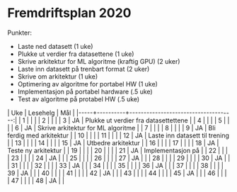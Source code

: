 Fremdriftsplan 2020
============================

Punkter:
 - Laste ned datasett (1 uke)
 - Plukke ut verdier fra datasettene (1 uke)
 - Skrive arkitektur for ML algoritme (kraftig GPU) (2 uker)
 - Laste inn datasett på trenbart format (2 uker)
 - Skrive om arkitektur (1 uke)
 - Optimering av algoritme for portabel HW (1 uke)
 - Implementasjon på portabel hardware (.5 uke)
 - Test av algoritme på protabel HW (.5 uke)


| Uke | Lesehelg | Mål                                  |
|-----+----------+-------------------------------------:|
|   1 |          |                                      |
|   2 |          |                                      |
|   3 | JA       | Plukke ut verdier fra datasettettene |
|   4 |          |                                      |
|   5 |          |                                      |
|   6 | JA       | Skrive arkitektur for ML algoritme   |
|   7 |          |                                      |
|   8 |          |                                      |
|   9 | JA       | Bli ferdig med arkitektur            |
|  10 |          |                                      |
|  11 |          |                                      |
|  12 | JA       | Laste inn datasett til trening       |
|  13 |          |                                      |
|  14 |          |                                      |
|  15 | JA       | Utbedre arkitektur                   |
|  16 |          |                                      |
|  17 |          |                                      |
|  18 | JA       | Teste ny arkitektur                  |
|  19 |          |                                      |
|  20 |          |                                      |
|  21 | JA       | Implementasjon på                    |
|  22 |          |                                      |
|  23 |          |                                      |
|  24 | JA       |                                      |
|  25 |          |                                      |
|  26 |          |                                      |
|  27 | JA       |                                      |
|  28 |          |                                      |
|  29 |          |                                      |
|  30 | JA       |                                      |
|  31 |          |                                      |
|  32 |          |                                      |
|  33 | JA       |                                      |
|  34 |          |                                      |
|  35 |          |                                      |
|  36 | JA       |                                      |
|  37 |          |                                      |
|  38 |          |                                      |
|  39 | JA       |                                      |
|  40 |          |                                      |
|  41 |          |                                      |
|  42 | JA       |                                      |
|  43 |          |                                      |
|  44 |          |                                      |
|  45 | JA       |                                      |
|  46 |          |                                      |
|  47 |          |                                      |
|  48 | JA       |                                      |

